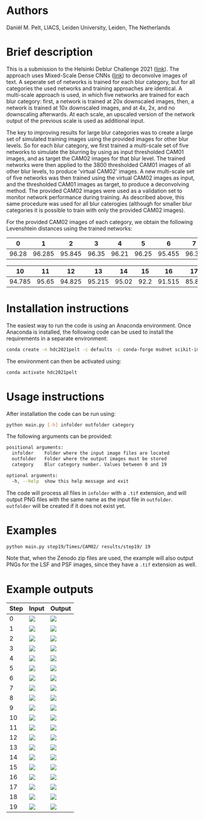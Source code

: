# Authors

Daniël M. Pelt, LIACS, Leiden University, Leiden, The Netherlands

# Brief description

This is a submission to the Helsinki Deblur Challenge 2021 ([link](http://fips.fi/HDC2021.php)). The approach uses Mixed-Scale Dense CNNs ([link](https://www.pnas.org/content/115/2/254.short)) to deconvolve images of text. A seperate set of networks is trained for each blur category, but for all categories the used networks and training approaches are identical. A multi-scale approach is used, in which five networks are trained for each blur category: first, a network is trained at 20x downscaled images, then, a network is trained at 10x downscaled images, and at 4x, 2x, and no downscaling afterwards. At each scale, an upscaled version of the network output of the previous scale is used as additional input. 

The key to improving results for large blur categories was to create a large set of simulated training images using the provided images for other blur levels. So for each blur category, we first trained a multi-scale set of five networks to simulate the blurring by using as input thresholded CAM01 images, and as target the CAM02 images for that blur level. The trained networks were then applied to the 3800 thresholded CAM01 images of all other blur levels, to produce 'virtual CAM02' images. A new multi-scale set of five networks was then trained using the virtual CAM02 images as input, and the thresholded CAM01 images as target, to produce a deconvolving method. The provided CAM02 images were used as a validation set to monitor network performance during training. As described above, this same procedure was used for all blur caterogies (although for smaller blur categories it is possible to train with only the provided CAM02 images).

For the provided CAM02 images of each category, we obtain the following Levenshtein distances using the trained networks:

| 0 | 1 | 2 | 3 | 4 | 5 | 6 | 7 | 8 | 9 |
| --- | --- | --- | --- | --- | --- | --- | --- | --- | --- |
| 96.28 | 96.285 | 95.845 | 96.35 | 96.21 | 96.25 | 95.455 | 96.34 | 95.795 | 95.68 |

| 10 | 11 | 12 | 13 | 14 | 15 | 16 | 17 | 18 | 19 |
| --- | --- | --- | --- | --- | --- | --- | --- | --- | --- |
| 94.785 | 95.65 | 94.825 | 95.215 | 95.02 | 92.2 | 91.515 | 85.82 | 80.95 | 73.47 |


# Installation instructions

The easiest way to run the code is using an Anaconda environment. Once Anaconda is installed, the following code can be used to install the requirements in a separate environment:

```bash
conda create -n hdc2021pelt -c defaults -c conda-forge msdnet scikit-image imageio numpy 
```

The environment can then be activated using:

```bash
conda activate hdc2021pelt
```

# Usage instructions

After installation the code can be run using:

```bash
python main.py [-h] infolder outfolder category
```

The following arguments can be provided:

```bash
positional arguments:
  infolder    Folder where the input image files are located
  outfolder   Folder where the output images must be stored
  category    Blur category number. Values between 0 and 19

optional arguments:
  -h, --help  show this help message and exit
```

The code will process all files in `infolder` with a `.tif` extension, and will output PNG files with the same name as the input file in `outfolder`. `outfolder` will be created if it does not exist yet.

# Examples

```bash
python main.py step19/Times/CAM02/ results/step19/ 19
```

Note that, when the Zenodo zip files are used, the example will also output PNGs for the LSF and PSF images, since they have a `.tif` extension as well.

# Example outputs

| Step | Input | Output |
| --- | --- | --- |
| 0 | ![](exampleoutputs/input0.png) | ![](exampleoutputs/output0.png) |
| 1 | ![](exampleoutputs/input1.png) | ![](exampleoutputs/output1.png) |
| 2 | ![](exampleoutputs/input2.png) | ![](exampleoutputs/output2.png) |
| 3 | ![](exampleoutputs/input3.png) | ![](exampleoutputs/output3.png) |
| 4 | ![](exampleoutputs/input4.png) | ![](exampleoutputs/output4.png) |
| 5 | ![](exampleoutputs/input5.png) | ![](exampleoutputs/output5.png) |
| 6 | ![](exampleoutputs/input6.png) | ![](exampleoutputs/output6.png) |
| 7 | ![](exampleoutputs/input7.png) | ![](exampleoutputs/output7.png) |
| 8 | ![](exampleoutputs/input8.png) | ![](exampleoutputs/output8.png) |
| 9 | ![](exampleoutputs/input9.png) | ![](exampleoutputs/output9.png) |
| 10 | ![](exampleoutputs/input10.png) | ![](exampleoutputs/output10.png) |
| 11 | ![](exampleoutputs/input11.png) | ![](exampleoutputs/output11.png) |
| 12 | ![](exampleoutputs/input12.png) | ![](exampleoutputs/output12.png) |
| 13 | ![](exampleoutputs/input13.png) | ![](exampleoutputs/output13.png) |
| 14 | ![](exampleoutputs/input14.png) | ![](exampleoutputs/output14.png) |
| 15 | ![](exampleoutputs/input15.png) | ![](exampleoutputs/output15.png) |
| 16 | ![](exampleoutputs/input16.png) | ![](exampleoutputs/output16.png) |
| 17 | ![](exampleoutputs/input17.png) | ![](exampleoutputs/output17.png) |
| 18 | ![](exampleoutputs/input18.png) | ![](exampleoutputs/output18.png) |
| 19 | ![](exampleoutputs/input19.png) | ![](exampleoutputs/output19.png) |